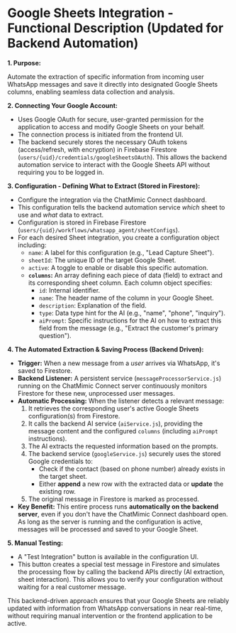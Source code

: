 # Google Sheets Integration - Functional Description (Updated for Backend Automation)

**1. Purpose:**

Automate the extraction of specific information from incoming user WhatsApp messages and save it directly into designated Google Sheets columns, enabling seamless data collection and analysis.

**2. Connecting Your Google Account:**

*   Uses Google OAuth for secure, user-granted permission for the application to access and modify Google Sheets on your behalf.
*   The connection process is initiated from the frontend UI.
*   The backend securely stores the necessary OAuth tokens (access/refresh, with encryption) in Firebase Firestore (`users/{uid}/credentials/googleSheetsOAuth`). This allows the backend automation service to interact with the Google Sheets API without requiring you to be logged in.

**3. Configuration - Defining What to Extract (Stored in Firestore):**

*   Configure the integration via the ChatMimic Connect dashboard.
*   This configuration tells the backend automation service *which* sheet to use and *what* data to extract.
*   Configuration is stored in Firebase Firestore (`users/{uid}/workflows/whatsapp_agent/sheetConfigs`).
*   For each desired Sheet integration, you create a configuration object including:
    *   `name`: A label for this configuration (e.g., "Lead Capture Sheet").
    *   `sheetId`: The unique ID of the target Google Sheet.
    *   `active`: A toggle to enable or disable this specific automation.
    *   **`columns`:** An array defining each piece of data (field) to extract and its corresponding sheet column. Each column object specifies:
        *   `id`: Internal identifier.
        *   `name`: The header name of the column in your Google Sheet.
        *   `description`: Explanation of the field.
        *   `type`: Data type hint for the AI (e.g., "name", "phone", "inquiry").
        *   `aiPrompt`: Specific instructions for the AI on how to extract this field from the message (e.g., "Extract the customer's primary question").

**4. The Automated Extraction & Saving Process (Backend Driven):**

*   **Trigger:** When a new message from a *user* arrives via WhatsApp, it's saved to Firestore.
*   **Backend Listener:** A persistent service (`messageProcessorService.js`) running on the ChatMimic Connect server continuously monitors Firestore for these new, unprocessed user messages.
*   **Automatic Processing:** When the listener detects a relevant message:
    1.  It retrieves the corresponding user's active Google Sheets configuration(s) from Firestore.
    2.  It calls the backend AI service (`aiService.js`), providing the message content and the configured `columns` (including `aiPrompt` instructions).
    3.  The AI extracts the requested information based on the prompts.
    4.  The backend service (`googleService.js`) securely uses the stored Google credentials to:
        *   Check if the contact (based on phone number) already exists in the target sheet.
        *   Either **append** a new row with the extracted data or **update** the existing row.
    5.  The original message in Firestore is marked as processed.
*   **Key Benefit:** This entire process runs **automatically on the backend server**, even if you don't have the ChatMimic Connect dashboard open. As long as the server is running and the configuration is active, messages will be processed and saved to your Google Sheet.

**5. Manual Testing:**

*   A "Test Integration" button is available in the configuration UI.
*   This button creates a special test message in Firestore and simulates the processing flow by calling the backend APIs directly (AI extraction, sheet interaction). This allows you to verify your configuration without waiting for a real customer message.

This backend-driven approach ensures that your Google Sheets are reliably updated with information from WhatsApp conversations in near real-time, without requiring manual intervention or the frontend application to be active.
